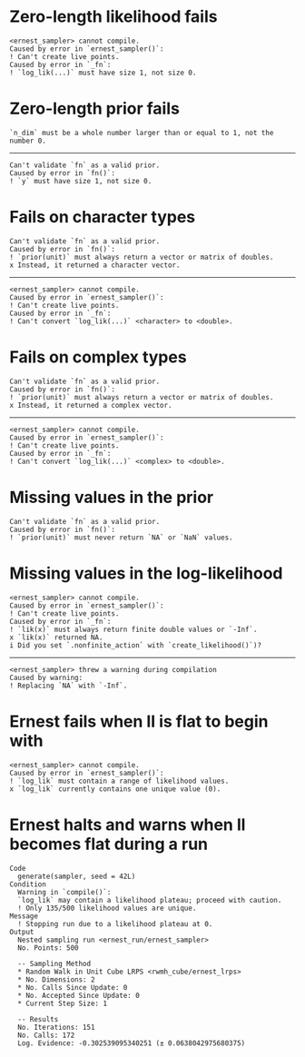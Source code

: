 # Zero-length likelihood fails

    <ernest_sampler> cannot compile.
    Caused by error in `ernest_sampler()`:
    ! Can't create live points.
    Caused by error in `_fn`:
    ! `log_lik(...)` must have size 1, not size 0.

# Zero-length prior fails

    `n_dim` must be a whole number larger than or equal to 1, not the number 0.

---

    Can't validate `fn` as a valid prior.
    Caused by error in `fn()`:
    ! `y` must have size 1, not size 0.

# Fails on character types

    Can't validate `fn` as a valid prior.
    Caused by error in `fn()`:
    ! `prior(unit)` must always return a vector or matrix of doubles.
    x Instead, it returned a character vector.

---

    <ernest_sampler> cannot compile.
    Caused by error in `ernest_sampler()`:
    ! Can't create live points.
    Caused by error in `_fn`:
    ! Can't convert `log_lik(...)` <character> to <double>.

# Fails on complex types

    Can't validate `fn` as a valid prior.
    Caused by error in `fn()`:
    ! `prior(unit)` must always return a vector or matrix of doubles.
    x Instead, it returned a complex vector.

---

    <ernest_sampler> cannot compile.
    Caused by error in `ernest_sampler()`:
    ! Can't create live points.
    Caused by error in `_fn`:
    ! Can't convert `log_lik(...)` <complex> to <double>.

# Missing values in the prior

    Can't validate `fn` as a valid prior.
    Caused by error in `fn()`:
    ! `prior(unit)` must never return `NA` or `NaN` values.

# Missing values in the log-likelihood

    <ernest_sampler> cannot compile.
    Caused by error in `ernest_sampler()`:
    ! Can't create live points.
    Caused by error in `_fn`:
    ! `lik(x)` must always return finite double values or `-Inf`.
    x `lik(x)` returned NA.
    i Did you set `.nonfinite_action` with `create_likelihood()`)?

---

    <ernest_sampler> threw a warning during compilation
    Caused by warning:
    ! Replacing `NA` with `-Inf`.

# Ernest fails when ll is flat to begin with

    <ernest_sampler> cannot compile.
    Caused by error in `ernest_sampler()`:
    ! `log_lik` must contain a range of likelihood values.
    x `log_lik` currently contains one unique value (0).

# Ernest halts and warns when ll becomes flat during a run

    Code
      generate(sampler, seed = 42L)
    Condition
      Warning in `compile()`:
      `log_lik` may contain a likelihood plateau; proceed with caution.
      ! Only 135/500 likelihood values are unique.
    Message
      ! Stopping run due to a likelihood plateau at 0.
    Output
      Nested sampling run <ernest_run/ernest_sampler>
      No. Points: 500
      
      -- Sampling Method 
      * Random Walk in Unit Cube LRPS <rwmh_cube/ernest_lrps>
      * No. Dimensions: 2
      * No. Calls Since Update: 0
      * No. Accepted Since Update: 0
      * Current Step Size: 1
      
      -- Results 
      No. Iterations: 151
      No. Calls: 172
      Log. Evidence: -0.302539095340251 (± 0.0638042975680375)

